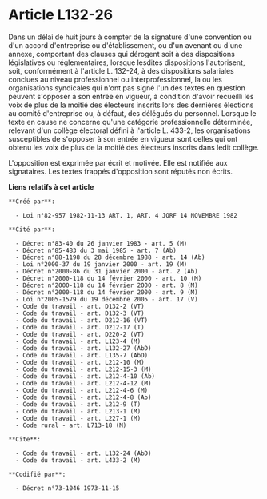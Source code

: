 # Article L132-26

Dans un délai de huit jours à compter de la signature d'une convention ou d'un accord d'entreprise ou d'établissement, ou
d'un avenant ou d'une annexe, comportant des clauses qui dérogent soit à des dispositions législatives ou réglementaires,
lorsque lesdites dispositions l'autorisent, soit, conformément à l'article L. 132-24, à des dispositions salariales conclues
au niveau professionnel ou interprofessionnel, la ou les organisations syndicales qui n'ont pas signé l'un des textes en
question peuvent s'opposer à son entrée en vigueur, à condition d'avoir recueilli les voix de plus de la moitié des électeurs
inscrits lors des dernières élections au comité d'entreprise ou, à défaut, des délégués du personnel. Lorsque le texte en
cause ne concerne qu'une catégorie professionnelle déterminée, relevant d'un collège électoral défini à l'article L. 433-2,
les organisations susceptibles de s'opposer à son entrée en vigueur sont celles qui ont obtenu les voix de plus de la moitié
des électeurs inscrits dans ledit collège.

L'opposition est exprimée par écrit et motivée. Elle est notifiée aux signataires. Les textes frappés d'opposition sont
réputés non écrits.

**Liens relatifs à cet article**

	**Créé par**:

	  - Loi n°82-957 1982-11-13 ART. 1, ART. 4 JORF 14 NOVEMBRE 1982

	**Cité par**:

	  - Décret n°83-40 du 26 janvier 1983 - art. 5 (M)
	  - Décret n°85-483 du 3 mai 1985 - art. 7 (Ab)
	  - Décret n°88-1198 du 28 décembre 1988 - art. 14 (Ab)
	  - Loi n°2000-37 du 19 janvier 2000 - art. 19 (M)
	  - Décret n°2000-86 du 31 janvier 2000 - art. 2 (Ab)
	  - Décret n°2000-118 du 14 février 2000 - art. 10 (M)
	  - Décret n°2000-118 du 14 février 2000 - art. 8 (M)
	  - Décret n°2000-118 du 14 février 2000 - art. 9 (M)
	  - Loi n°2005-1579 du 19 décembre 2005 - art. 17 (V)
	  - Code du travail - art. D132-2 (VT)
	  - Code du travail - art. D132-3 (VT)
	  - Code du travail - art. D212-16 (VT)
	  - Code du travail - art. D212-17 (T)
	  - Code du travail - art. D220-2 (VT)
	  - Code du travail - art. L123-4 (M)
	  - Code du travail - art. L132-27 (AbD)
	  - Code du travail - art. L135-7 (AbD)
	  - Code du travail - art. L212-10 (M)
	  - Code du travail - art. L212-15-3 (M)
	  - Code du travail - art. L212-4-10 (Ab)
	  - Code du travail - art. L212-4-12 (M)
	  - Code du travail - art. L212-4-6 (M)
	  - Code du travail - art. L212-4-8 (Ab)
	  - Code du travail - art. L212-9 (T)
	  - Code du travail - art. L213-1 (M)
	  - Code du travail - art. L227-1 (M)
	  - Code rural - art. L713-18 (M)

	**Cite**:

	  - Code du travail - art. L132-24 (AbD)
	  - Code du travail - art. L433-2 (M)

	**Codifié par**:

	  - Décret n°73-1046 1973-11-15
